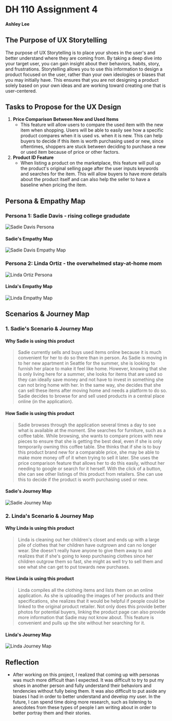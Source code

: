 # DH 110 Assignment 4
#### Ashley Lee

## The Purpose of UX Storytelling
The purpose of UX Storytelling is to place your shoes in the user's and better understand where they are coming from. By taking a deep dive into your target user, you can gain insight about their behaviors, habits, story, and frustrations. Storytelling allows you to use this information to design a product focused on the user, rather than your own ideologies or biases that you may initially have. This ensures that you are not designing a product solely based on your own ideas and are working toward creating one that is user-centered. 

## Tasks to Propose for the UX Design
1. **Price Comparison Between New and Used Items**
   - This feature will allow users to compare the used item with the new item when shopping. Users will be able to easily see how a specific product compares when it is used vs. when it is new. This can help buyers to decide if this item is worth purchasing used or new, since oftentimes, shoppers are stuck between deciding to purchase a new or used item because of price or other factors.
3. **Product ID Feature**
   - When listing a product on the marketplace, this feature will pull up the product's original selling page after the user inputs keywords and searches for the item. This will allow buyers to have more details about the product itself and can also help the seller to have a baseline when pricing the item.

## Persona & Empathy Map

### Persona 1: Sadie Davis - rising college gradudate
![Sadie Davis Persona](Sadie.png)

#### Sadie's Empathy Map
![Sadie Davis Empathy Map](Sadie-map.png)


### Persona 2: Linda Ortiz - the overwhelmed stay-at-home mom 
![Linda Ortiz Persona](Linda.png)

#### Linda's Empathy Map
![Linda Empathy Map](Linda-map.png)



## Scenarios & Journey Map

### 1. Sadie's Scenario & Journey Map
#### Why Sadie is using this product
> Sadie currently sells and buys used items online because it is much convenient for her to do so there than in person. As Sadie is moving in to her new apartment in Seattle for the summer, she is looking to furnish her place to make it feel like home. However, knowing that she is only living here for a summer, she looks for items that are used so they can ideally save money and not have to invest in something she can not bring home with her. In the same way, she decides that she can sell these items after moving home and needs a platform to do so. Sadie decides to browse for and sell used products in a central place online (in the application). 

#### How Sadie is using this product
> Sadie browses through the application several times a day to see what is available at the moment. She searches for furniture, such as a coffee table. While browsing, she wants to compare prices with new pieces to ensure that she is getting the best deal, even if she is only temporarily owning this coffee table. She thinks that if she is to buy this product brand new for a comparable price, she may be able to make more money off of it when trying to sell it later. She uses the price comparison feature that allows her to do this easily, without her needing to google or search for it herself. With the click of a button, she can see other listings of this product from retailers. She can use this to decide if the product is worth purchasing used or new. 

#### Sadie's Journey Map
![Sadie Journey Map](Sadie-journey.png)


### 2. Linda's Scenario & Journey Map
#### Why Linda is using this product
> Linda is cleaning out her children's closet and ends up with a large pile of clothes that her children have outgrown and can no longer wear. She doesn't really have anyone to give them away to and realizes that if she's going to keep purchasing clothes since her children outgrow them so fast, she might as well try to sell them and see what she can get to put towards new purchases. 

#### How Linda is using this product
> Linda compiles all the clothing items and lists them on an online application. As she is uploading the images of her products and their specifications, she realizes that it would be helpful if people could be linked to the original product retailer. Not only does this provide better photos for potential buyers, linking the product page can also provide more information that Sadie may not know about. This feature is convenient and pulls up the site without her searching for it. 

#### Linda's Journey Map
![Linda Journey Map](Linda-journey.png)



## Reflection
* After working on this project, I realized that coming up with personas was much more difficult than I expected. It was difficult to try to put my shoes in another person and fully understand their behaviors and tendencies without fully being them. It was also difficult to put aside any biases I had in order to better understand and develop my user. In the future, I can spend time doing more research, such as listening to anecdotes from these types of people I am writing about in order to better portray them and their stories.

